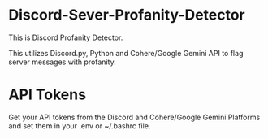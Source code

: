 # Discord-Sever-Profanity-Detector

This is Discord Profanity Detector.

This utilizes Discord.py, Python and Cohere/Google Gemini API to flag server messages with profanity.

# API Tokens

Get your API tokens from the Discord and Cohere/Google Gemini Platforms and set them in your .env or ~/.bashrc file.
